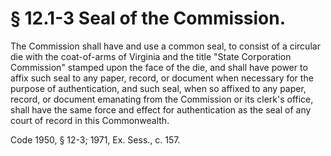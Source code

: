 # § 12.1-3 Seal of the Commission.

<p>The Commission shall have and use a common seal, to consist of a circular die with the coat-of-arms of Virginia and the title "State Corporation Commission" stamped upon the face of the die, and shall have power to affix such seal to any paper, record, or document when necessary for the purpose of authentication, and such seal, when so affixed to any paper, record, or document emanating from the Commission or its clerk's office, shall have the same force and effect for authentication as the seal of any court of record in this Commonwealth.</p><p>Code 1950, § 12-3; 1971, Ex. Sess., c. 157.</p>